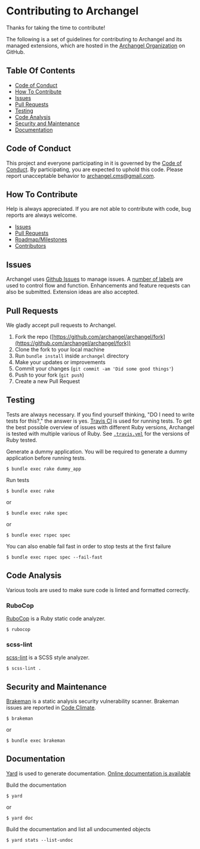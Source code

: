 # Contributing to Archangel

Thanks for taking the time to contribute!

The following is a set of guidelines for contributing to Archangel and its managed extensions, which are hosted in the [Archangel Organization](https://github.com/archangel) on GitHub.

## Table Of Contents

* [Code of Conduct](#code-of-conduct)
* [How To Contribute](#how-to-contribute)
* [Issues](#issues)
* [Pull Requests](#pull-requests)
* [Testing](#code)
* [Code Analysis](#code)
* [Security and Maintenance](#security-and-maintenance)
* [Documentation](#code)

## Code of Conduct

This project and everyone participating in it is governed by the [Code of Conduct](CODE_OF_CONDUCT.md). By participating, you are expected to
uphold this code. Please report unacceptable behavior to [archangel.cms@gmail.com](mailto:archangel.cms@gmail.com).

## How To Contribute

Help is always appreciated. If you are not able to contribute with code, bug reports are always welcome.

* [Issues](https://github.com/archangel/archangel/issues)
* [Pull Requests](https://github.com/archangel/archangel/pulls)
* [Roadmap/Milestones](https://github.com/archangel/archangel/milestones)
* [Contributors](https://github.com/archangel/archangel/graphs/contributors)

## Issues

Archangel uses [Github Issues](https://github.com/archangel/archangel/issues) to manage issues. A [number of labels](https://github.com/archangel/archangel/labels) are used to control flow and function. Enhancements and feature requests can also be submitted. Extension ideas are also accepted.

## Pull Requests

We gladly accept pull requests to Archangel.

1. Fork the repo ([https://github.com/archangel/archangel/fork](https://github.com/archangel/archangel/fork))
2. Clone the fork to your local machine
3. Run `bundle install` inside `archangel` directory
4. Make your updates or improvements
5. Commit your changes (`git commit -am 'Did some good things'`)
6. Push to your fork (`git push`)
7. Create a new Pull Request

## Testing

Tests are always necessary. If you find yourself thinking, "DO I need to write tests for this?," the answer is yes. [Travis CI](https://travis-ci.org/) is used for running tests. To get the best possible overview of issues with different Ruby versions, Archangel is tested with multiple various of Ruby. See [`.travis.yml`](.travis.yml) for the versions of Ruby tested.

Generate a dummy application. You will be required to generate a dummy application before running tests.

```
$ bundle exec rake dummy_app
```

Run tests

```
$ bundle exec rake
```

or

```
$ bundle exec rake spec
```

or

```
$ bundle exec rspec spec
```

You can also enable fail fast in order to stop tests at the first failure

```
$ bundle exec rspec spec --fail-fast
```

## Code Analysis

Various tools are used to make sure code is linted and formatted correctly.

### RuboCop

[RuboCop](https://github.com/bbatsov/rubocop) is a Ruby static code analyzer.

```
$ rubocop
```

### scss-lint

[scss-lint](https://github.com/brigade/scss-lint) is a SCSS style analyzer.

```
$ scss-lint .
```

## Security and Maintenance

[Brakeman](https://github.com/presidentbeef/brakeman) is a static analysis security vulnerability scanner. Brakeman issues are reported in [Code Climate](https://codeclimate.com/).

```
$ brakeman
```

or

```
$ bundle exec brakeman
```

## Documentation

[Yard](https://github.com/lsegal/yard) is used to generate documentation. [Online documentation is available](http://www.rubydoc.info/github/archangel/archangel/master)

Build the documentation

```
$ yard
```

or

```
$ yard doc
```

Build the documentation and list all undocumented objects

```
$ yard stats --list-undoc
```
